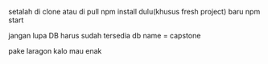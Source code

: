setalah di clone atau di pull 
npm install dulu(khusus fresh project) 
baru npm start

jangan lupa DB harus sudah tersedia 
db name = capstone

pake laragon kalo mau enak 